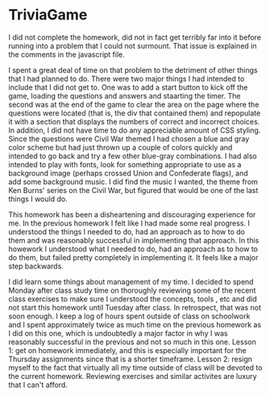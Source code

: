 # TriviaGame

I did not complete the homework, did not in fact get terribly far into it before running into a problem that I could not surmount. That issue is explained in the comments in the javascript file.  

I spent a great deal of time on that problem to the detriment of other things that I had planned to do.  There were two major things I had intended to include that I did not get to.  One was to add a start button to kick off the game, loading the questions and answers and staarting the timer.  The second was at the end of the game to clear the area on the page where the questions were located (that is, the div that contained them) and repopulate it with a section that displays the numbers of correct and incorrect choices.  In addition, I did not have time to do any appreciable amount of CSS styling.  Since the questions were Civil War themed I had chosen a blue and gray color scheme but had just thrown up a couple of colors quickly and intended to go back and try a few other blue-gray combinations.  I had also intended to play with fonts, look for something appropriate to use as a background image (perhaps crossed Union and Confederate flags), and add some background music.  I did find the music I wanted, the theme from Ken Burns' series on the Civil War, but figured that would be one of the last things I would do.

This homework has been a disheartening and discouraging experience for me.  In the previous homework I felt like I had made some real progress.  I understood the things I needed to do, had an approach as to how to do them and was reasonably successful in implementing that approach.  In this howework I understood what I needed to do, had an approach as to how to do them, but failed pretty completely in implementing it.  It feels like a major step backwards.

I did learn some things about management of my time. I decided to spend Monday after class study time on thoroughly reviewing some of the recent class exercises to make sure I understood the concepts, tools , etc and did not start this homework until Tuesday after class.  In retrospect, that was not soon enough.  I keep a log of hours spent outside of class on schoolwork and I spent approximately twice as much time on the previous homework as I did on this one, which is undoubtedly a major factor in why I was reasonably successful in the previous and not so much in this one. Lesson 1: get on homework immediately, and this is especially important for the Thursday assignments since that is a shorter timeframe.  Lesson 2: resign myself to the fact that virtually all my time outside of class will be devoted to the current homework.  Reviewing exercises and similar activites are luxury that I can't afford.

